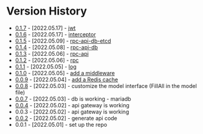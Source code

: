 # Version History

- [0.1.7](https://github.com/jasonzou/archdesc-apis/tree/v0.1.7) - [2022.05.17] - [jwt](https://github.com/jasonzou/archdesc-apis/blob/v0.1.7/docs/017-jwt.md)
- [0.1.6](https://github.com/jasonzou/archdesc-apis/tree/v0.1.6) - [2022.05.17] - [interceptor](https://github.com/jasonzou/archdesc-apis/blob/v0.1.6/docs/016-interceptor.md)
- [0.1.5](https://github.com/jasonzou/archdesc-apis/tree/v0.1.5) - [2022.05.09] - [rpc-api-db-etcd](https://github.com/jasonzou/archdesc-apis/blob/v0.1.5/docs/015-rpc-api-etcd.md)
- [0.1.4](https://github.com/jasonzou/archdesc-apis/tree/v0.1.4) - [2022.05.08] - [rpc-api-db](https://github.com/jasonzou/archdesc-apis/blob/v0.1.4/docs/014-rpc-api-etcd.md)
- [0.1.3](https://github.com/jasonzou/archdesc-apis/tree/v0.1.3) - [2022.05.06] - [rpc-api](https://github.com/jasonzou/archdesc-apis/blob/v0.1.3/docs/013-rpc-api.md)
- [0.1.2](https://github.com/jasonzou/archdesc-apis/tree/v0.1.2) - [2022.05.06] - [rpc](https://github.com/jasonzou/archdesc-apis/blob/v0.1.2/docs/012-rpc.md)
- [0.1.1](https://github.com/jasonzou/archdesc-apis/tree/v0.1.1) - [2022.05.05] - [log](https://github.com/jasonzou/archdesc-apis/blob/v0.1.1/docs/011-log.md)
- [0.1.0](https://github.com/jasonzou/archdesc-apis/tree/v0.1.0) - [2022.05.05] - [add a middleware](https://github.com/jasonzou/archdesc-apis/blob/v0.1.0/docs/.06-middleware.md)
- [0.0.9](https://github.com/jasonzou/archdesc-apis/tree/v0.0.9) - [2022.05.04] - [add a Redis cache](https://github.com/jasonzou/archdesc-apis/blob/v0.0.9/docs/009-redis-cache.md)
- [0.0.8](https://github.com/jasonzou/archdesc-apis/tree/v0.0.8) - [2022.05.03] - customize the model interface (FillAll in the model file)
- [0.0.7](https://github.com/jasonzou/archdesc-apis/tree/v0.0.7) - [2022.05.03] - db is working - mariadb
- [0.0.4](https://github.com/jasonzou/archdesc-apis/tree/v0.0.4) - [2022.05.02] - api gateway is working
- 0.0.3 - [2022.05.02] - api gateway is working
- [0.0.2](https://github.com/jasonzou/archdesc-apis/tree/v0.0.2) - [2022.05.02] - generate api code
- 0.0.1 - [2022.05.01] - set up the repo
